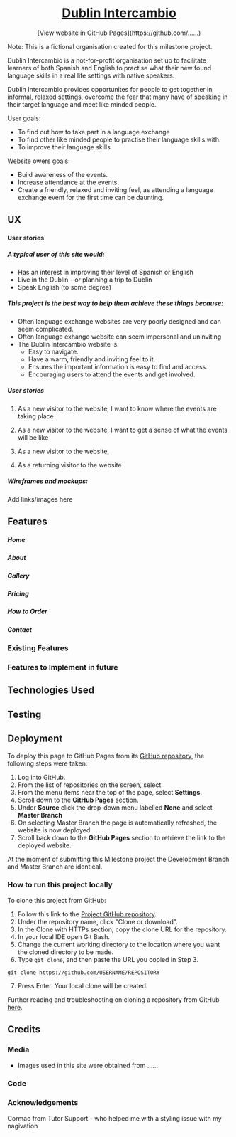 <h1 align="center">
  <a href="">Dublin Intercambio</a>
</h1>

<div align="center"> 
[View website in GitHub Pages](https://github.com/......)
</div>

Note: This is a fictional organisation created for this milestone project.

Dublin Intercambio is a not-for-profit organisation set up to facilitate learners of both Spanish and English to practise what their new found language skills in a real life settings with native speakers. 

Dublin Intercambio provides opportunites for people to get together in informal, relaxed settings, overcome the fear that many have of speaking in their target language and meet like minded people.

User goals:
* To find out how to take part in a language exchange
* To find other like minded people to practise their language skills with.
* To  improve their language skills

Website owers goals:
* Build awareness of the events.
* Increase attendance at the events.
* Create a friendly, relaxed and inviting feel, as attending a language exchange event for the first time can be daunting.

 
## UX

#### User stories

##### A typical user of this site would:
* Has an interest in improving their level of Spanish or English
* Live in the Dublin - or planning a trip to Dublin
* Speak English (to some degree)

##### This project is the best way to help them achieve these things because:
* Often language exchange websites are very poorly designed and can seem complicated.
* Often language exhange website can seem impersonal and uninviting
* The Dublin Intercambio website is:
    * Easy to navigate.
    * Have a warm, friendly and inviting feel to it.
    * Ensures the important information is easy to find and access.
    * Encouraging users to attend the events and get involved.

##### User stories
1. As a new visitor to the website, I want to know where the events are taking place
2. As a new visitor to the website, I want to get a sense of what the events will be like
3. As a new visitor to the website, 

9. As a returning visitor to the website

##### Wireframes and mockups: 

Add links/images here

## Features

##### Home

##### About

##### Gallery



##### Pricing



##### How to Order



##### Contact


 
### Existing Features



### Features to Implement in future


## Technologies Used



## Testing 


## Deployment



To deploy this page to GitHub Pages from its [GitHub repository](https://github.com/DonnaIB/dublin_intercambio), the following steps were taken: 
1. Log into GitHub. 
2. From the list of repositories on the screen, select 
3. From the menu items near the top of the page, select **Settings**.
4. Scroll down to the **GitHub Pages** section.
5. Under **Source** click the drop-down menu labelled **None** and select **Master Branch**
6. On selecting Master Branch the page is automatically refreshed, the website is now deployed. 
7. Scroll back down to the **GitHub Pages** section to retrieve the link to the deployed website.

At the moment of submitting this Milestone project the Development Branch and Master Branch are identical. 

### How to run this project locally

To clone this project from GitHub:
1. Follow this link to the [Project GitHub repository](https://github.com/DonnaIB/dublin_intercambio).
2. Under the repository name, click "Clone or download".
3. In the Clone with HTTPs section, copy the clone URL for the repository. 
4. In your local IDE open Git Bash.
5. Change the current working directory to the location where you want the cloned directory to be made.
6. Type ```git clone```, and then paste the URL you copied in Step 3.
```console
git clone https://github.com/USERNAME/REPOSITORY
```
7. Press Enter. Your local clone will be created.

Further reading and troubleshooting on cloning a repository from GitHub [here](https://help.github.com/en/articles/cloning-a-repository).

## Credits

### Media
- Images used in this site were obtained from ......

### Code

### Acknowledgements

Cormac from Tutor Support - who helped me with a styling issue with my nagivation


